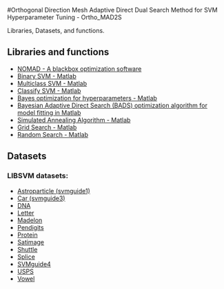 #Orthogonal Direction Mesh Adaptive Direct Dual Search Method for SVM Hyperparameter Tuning - Ortho_MAD2S

Libraries, Datasets, and functions. 

## Libraries and functions
* [NOMAD - A blackbox optimization software](https://www.gerad.ca/nomad/)
* [Binary SVM - Matlab](https://www.mathworks.com/help/stats/fitcsvm.html)
* [Multiclass SVM - Matlab](https://www.mathworks.com/help/stats/fitcecoc.html)
* [Classify SVM - Matlab](https://www.mathworks.com/help/stats/classreg.learning.classif.compactclassificationsvm.predict.html) 
* [Bayes optimization for hyperparameters - Matlab](https://www.mathworks.com/help/stats/bayesopt.html)
* [Bayesian Adaptive Direct Search (BADS) optimization algorithm for model fitting in Matlab](https://github.com/lacerbi/bads)
* [Simulated Annealing Algorithm - Matlab](https://www.mathworks.com/help/gads/simulannealbnd.html)
* [Grid Search - Matlab]()
* [Random Search - Matlab]()


## Datasets
### LIBSVM datasets:
* [Astroparticle (svmguide1)](https://www.csie.ntu.edu.tw/~cjlin/libsvmtools/datasets/binary.html)
* [Car (svmguide3)](https://www.csie.ntu.edu.tw/~cjlin/libsvmtools/datasets/binary.html)
* [DNA](https://www.csie.ntu.edu.tw/~cjlin/libsvmtools/datasets/multiclass.html)
* [Letter](https://www.csie.ntu.edu.tw/~cjlin/libsvmtools/datasets/multiclass.html)
* [Madelon](https://www.csie.ntu.edu.tw/~cjlin/libsvmtools/datasets/binary.html)
* [Pendigits](https://www.csie.ntu.edu.tw/~cjlin/libsvmtools/datasets/multiclass.html)
* [Protein](https://www.csie.ntu.edu.tw/~cjlin/libsvmtools/datasets/multiclass.html)
* [Satimage](https://www.csie.ntu.edu.tw/~cjlin/libsvmtools/datasets/multiclass.html)
* [Shuttle](https://www.csie.ntu.edu.tw/~cjlin/libsvmtools/datasets/multiclass.html)
* [Splice](https://www.csie.ntu.edu.tw/~cjlin/libsvmtools/datasets/binary.html)
* [SVMguide4](https://www.csie.ntu.edu.tw/~cjlin/libsvmtools/datasets/multiclass.html)
* [USPS](https://www.csie.ntu.edu.tw/~cjlin/libsvmtools/datasets/multiclass.html)
* [Vowel](https://www.csie.ntu.edu.tw/~cjlin/libsvmtools/datasets/multiclass.html)



